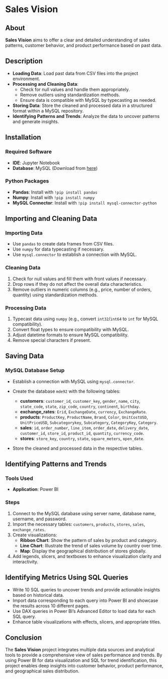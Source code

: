 # Sales Vision

## About
**Sales Vision** aims to offer a clear and detailed understanding of sales patterns, customer behavior, and product performance based on past data.

## Description
- **Loading Data**: Load past data from CSV files into the project environment.
- **Processing and Cleaning Data**:
  - Check for null values and handle them appropriately.
  - Remove outliers using standardization methods.
  - Ensure data is compatible with MySQL by typecasting as needed.
- **Storing Data**: Store the cleaned and processed data in a structured format within a MySQL repository.
- **Identifying Patterns and Trends**: Analyze the data to uncover patterns and generate insights.

## Installation

### Required Software
- **IDE**: Jupyter Notebook
- **Database**: MySQL (Download from [here](https://www.mysql.com/))

### Python Packages
- **Pandas**: Install with `!pip install pandas`
- **Numpy**: Install with `!pip install numpy`
- **MySQL Connector**: Install with `!pip install mysql-connector-python`

## Importing and Cleaning Data

### Importing Data
- Use `pandas` to create data frames from CSV files.
- Use `numpy` for data typecasting if necessary.
- Use `mysql.connector` to establish a connection with MySQL.

### Cleaning Data
1. Check for null values and fill them with front values if necessary.
2. Drop rows if they do not affect the overall data characteristics.
3. Remove outliers in numeric columns (e.g., price, number of orders, quantity) using standardization methods.

### Processing Data
1. Typecast data using `numpy` (e.g., convert `int32`/`int64` to `int` for MySQL compatibility).
2. Convert float types to ensure compatibility with MySQL.
3. Adjust datetime formats to ensure MySQL compatibility.
4. Remove special characters if present.

## Saving Data

### MySQL Database Setup
- Establish a connection with MySQL using `mysql.connector`.
- Create the database `mde92` with the following tables:
  - **customers**: `customer_id`, `customer_key`, `gender`, `name`, `city`, `state_code`, `state`, `zip_code`, `country`, `continent`, `birthday`.
  - **exchange_rates**: `Erid`, `ExchangeDate`, `currency`, `ExchangeRate`.
  - **products**: `ProductKey`, `ProductName`, `Brand`, `Color`, `UnitCostUSD`, `UnitPriceUSD`, `Subcategorykey`, `Subcategory`, `CategoryKey`, `Category`.
  - **sales**: `id`, `order_number`, `line_item`, `order_date`, `delivery_date`, `customer_id`, `store_id`, `product_id`, `quantity`, `currency_code`.
  - **stores**: `store_key`, `country`, `state`, `square_meters`, `open_date`.

- Store the cleaned and processed data in the respective tables.

## Identifying Patterns and Trends

### Tools Used
- **Application**: Power BI

### Steps
1. Connect to the MySQL database using server name, database name, username, and password.
2. Import the necessary tables: `customers`, `products`, `stores`, `sales`, `exchange_rates`.
3. Create visualizations:
   - **Ribbon Chart**: Show the pattern of sales by product and category.
   - **Line Chart**: Illustrate the trend of sales volume by country over time.
   - **Map**: Display the geographical distribution of stores globally.
4. Add legends, slicers, and textboxes to enhance visualization clarity and interactivity.

## Identifying Metrics Using SQL Queries
- Write 10 SQL queries to uncover trends and provide actionable insights based on historical data.
- Import data corresponding to each query into Power BI and showcase the results across 10 different pages.
- Use DAX queries in Power BI’s Advanced Editor to load data for each SQL query.
- Enhance table visualizations with effects, slicers, and appropriate titles.

## Conclusion
The **Sales Vision** project integrates multiple data sources and analytical tools to provide a comprehensive view of sales performance and trends. By using Power BI for data visualization and SQL for trend identification, this project enables deep insights into customer behavior, product performance, and geographical sales distribution.

